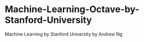 # Machine-Learning-Octave-by-Stanford-University
Machine Learning by Stanford University by Andrew Ng
